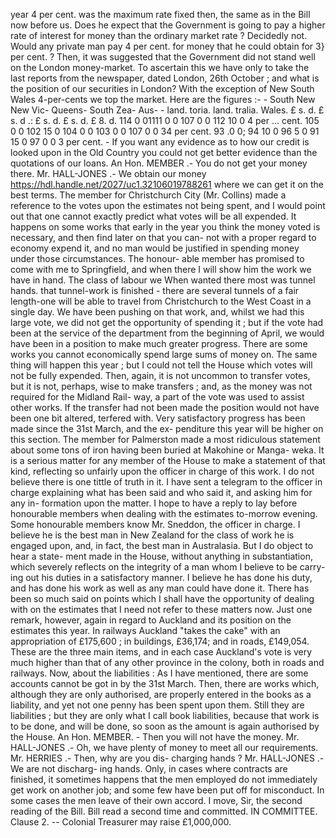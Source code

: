 year 4 per cent. was the maximum rate fixed then, the same as in the Bill now before us. Does he expect that the Government is going to pay a higher rate of interest for money than the ordinary market rate ? Decidedly not. Would any private man pay 4 per cent. for money that he could obtain for 3} per cent. ? Then, it was suggested that the Government did not stand well on the London money-market. To ascertain this we have only to take the last reports from the newspaper, dated London, 26th October ; and what is the position of our securities in London? With the exception of New South Wales 4-per-cents we top the market. Here are the figures :- - South New New Vic- Queens- South Zea- Aus- - land. toria. land. tralia. Wales. £ s. d. £ s. d .: £ s. d. £ s. d. £ 8. d. 114 0 01111 0 0 107 0 0 112 10 0 4 per ... cent. 105 0 0 102 15 0 104 0 0 103 0 0 107 0 0 34 per cent. 93 .0 0; 94 10 0 96 5 0 91 15 0 97 0 0 3 per cent. \- If you want any evidence as to how our credit is looked upon in the Old Country you could not get better evidence than the quotations of our loans. An Hon. MEMBER .- You do not get your money there. Mr. HALL-JONES .- We obtain our money https://hdl.handle.net/2027/uc1.32106019788261 where we can get it on the best terms. The member for Christchurch City (Mr. Collins) made a reference to the votes upon the estimates not being spent, and I would point out that one cannot exactly predict what votes will be all expended. It happens on some works that early in the year you think the money voted is necessary, and then find later on that you can- not with a proper regard to economy expend it, and no man would be justified in spending money under those circumstances. The honour- able member has promised to come with me to Springfield, and when there I will show him the work we have in hand. The class of labour we When wanted there most was tunnel hands. that tunnel-work is finished - there are several tunnels of a fair length-one will be able to travel from Christchurch to the West Coast in a single day. We have been pushing on that work, and, whilst we had this large vote, we did not get the opportunity of spending it ; but if the vote had been at the service of the department from the beginning of April, we would have been in a position to make much greater progress. There are some works you cannot economically spend large sums of money on. The same thing will happen this year ; but I could not tell the House which votes will not be fully expended. Then, again, it is not uncommon to transfer votes, but it is not, perhaps, wise to make transfers ; and, as the money was not required for the Midland Rail- way, a part of the vote was used to assist other works. If the transfer had not been made the position would not have been one bit altered, terfered with. Very satisfactory progress has been made since the 31st March, and the ex- penditure this year will be higher on this section. The member for Palmerston made a most ridiculous statement about some tons of iron having been buried at Makohine or Manga- weka. It is a serious matter for any member of the House to make a statement of that kind, reflecting so unfairly upon the officer in charge of this work. I do not believe there is one tittle of truth in it. I have sent a telegram to the officer in charge explaining what has been said and who said it, and asking him for any in- formation upon the matter. I hope to have a reply to lay before honourable members when dealing with the estimates to-morrow evening. Some honourable members know Mr. Sneddon, the officer in charge. I believe he is the best man in New Zealand for the class of work he is engaged upon, and, in fact, the best man in Australasia. But I do object to hear a state- ment made in the House, without anything in substantiation, which severely reflects on the integrity of a man whom I believe to be carry- ing out his duties in a satisfactory manner. I believe he has done his duty, and has done his work as well as any man could have done it. There has been so much said on points which I shall have the opportunity of dealing with on the estimates that I need not refer to these matters now. Just one remark, however, again in regard to Auckland and its position on the estimates this year. In railways Auckland "takes the cake" with an appropriation of £175,600 ; in buildings, £36,174; and in roads, £149,054. These are the three main items, and in each case Auckland's vote is very much higher than that of any other province in the colony, both in roads and railways. Now, about the liabilities : As I have mentioned, there are some accounts cannot be got in by the 31st March. Then, there are works which, although they are only authorised, are properly entered in the books as a liability, and yet not one penny has been spent upon them. Still they are liabilities ; but they are only what I call book liabilities, because that work is to be done, and will be done, so soon as the amount is again authorised by the House. An Hon. MEMBER. - Then you will not have the money. Mr. HALL-JONES .- Oh, we have plenty of money to meet all our requirements. Mr. HERRIES .- Then, why are you dis- charging hands ? Mr. HALL-JONES .- We are not discharg- ing hands. Only, in cases where contracts are finished, it sometimes happens that the men employed do not immediately get work on another job; and some few have been put off for misconduct. In some cases the men leave of their own accord. I move, Sir, the second reading of the Bill. Bill read a second time and committed. IN COMMITTEE. Clause 2. -- Colonial Treasurer may raise £1,000,000. 
